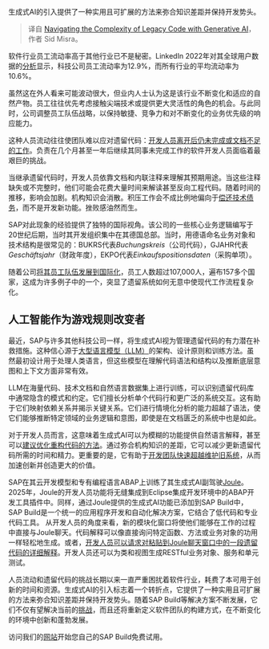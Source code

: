 
<!--
title: 利用生成式AI应对遗留代码的复杂性
cover: https://cdn.thenewstack.io/media/2024/12/f91d08d3-legacy.jpg
-->

生成式AI的引入提供了一种实用且可扩展的方法来弥合知识差距并保持开发势头。

> 译自 [Navigating the Complexity of Legacy Code with Generative AI](https://thenewstack.io/navigating-the-complexity-of-legacy-code-with-generative-ai/)，作者 Sid Misra。

软件行业员工流动率高于其他行业已不是秘密。LinkedIn 2022年对其全球用户数据的[分析](https://www.linkedin.com/business/talent/blog/talent-strategy/industries-with-the-highest-turnover-rates)显示，科技公司员工流动率为12.9%，而所有行业的平均流动率为10.6%。

虽然这在外人看来可能波动很大，但业内人士认为这是该行业不断变化和适应的自然产物。员工往往优先考虑接触尖端技术或提供更大灵活性的角色的机会。与此同时，公司调整员工队伍战略，以保持敏捷、竞争力和对不断变化的业务优先级的响应能力。

这种人员流动往往使团队难以应对遗留代码：[开发人员离开后仍未完成或文档不足的工作](https://thenewstack.io/using-ai-to-help-developers-work-with-regular-expressions/)。负责在几个月甚至一年后继续其同事未完成工作的软件开发人员面临着最艰巨的挑战。

当继承遗留代码时，开发人员依靠文档和内联注释来理解其预期用途。当这些注释缺失或不完整时，他们可能会花费大量时间来解读甚至反向工程代码。随着时间的推移，影响会加剧。机构知识会消散。积压工作会不成比例地偏向于[偿还技术债务](https://thenewstack.io/how-to-persuade-your-organization-to-pay-down-technical-debt/)，而不是开发新功能。挫败感油然而生。

SAP对此现象的经验提供了独特的国际视角。该公司的一些核心业务逻辑编写于20世纪后期，当时其开发组织集中在其德国总部。当时，用德语命名业务对象和技术结构是很常见的：BUKRS代表*Buchungskreis*（公司代码），GJAHR代表*Geschäftsjahr*（财政年度），EKPO代表*Einkaufspositionsdaten*（采购单项）。

随着公司[将其员工队伍发展到国际化](https://www.sap.com/canada/about/company.html)，员工人数超过107,000人，遍布157多个国家，这成为许多例子中的一个，突显了遗留系统如何无意中使现代工作流程复杂化。

## 人工智能作为游戏规则改变者

最近，SAP与许多其他科技公司一样，将生成式AI视为管理遗留代码的有力潜在补救措施。这种信心源于[大型语言模型（LLM）](https://thenewstack.io/llm/)的架构、设计原则和训练方法。虽然最初设计用于处理人类语言，但这些模型在理解代码语法和结构以及推断底层意图和上下文方面非常有效。

LLM在海量代码、技术文档和自然语言数据集上进行训练，可以识别遗留代码库中通常隐含的模式和约定。它们擅长分析单个代码行和更广泛的系统交互。这有助于它们映射依赖关系并揭示关键关系。它们进行情境化分析的能力超越了语法，使它们能够推断特定领域的业务逻辑和意图，即使是在文档匮乏的系统中也是如此。

对于开发人员而言，这意味着生成式AI可以为模糊的功能提供自然语言解释，甚至可以[建议优化重构代码的方法](https://thenewstack.io/how-to-use-self-healing-code-to-reduce-technical-debt/)。通过弥合机构知识的差距，它可以减少更新遗留代码所需的时间和精力。更重要的是，它有助于[开发团队快速超越维护旧系统](https://thenewstack.io/ai-code-assistants-are-moving-beyond-auto-complete-heres-whats-next/)，从而加速创新并创造更大的价值。

SAP在其云开发模型和专有编程语言ABAP上训练了其生成式AI副驾驶[Joule](https://thenewstack.io/ai-agents-and-co-pilots-sap-introduces-deeper-integrations/)。2025年，Joule的开发人员功能将无缝集成到Eclipse集成开发环境中的ABAP开发工具插件中。同样，通过Joule提供的生成式AI功能已添加到SAP Build中，SAP Build是一个统一的应用程序开发和自动化解决方案，它结合了低代码和专业代码工具。
从开发人员的角度来看，新的模块化窗口将使他们能够在工作的过程中直接与Joule聊天。代码解释可以像直接询问特定函数、方法或业务对象的功用一样轻松地生成。或者，[开发人员可以请求对粘贴到Joule聊天窗口中的一段遗留代码的详细解释](placeholder)。开发人员还可以为类和视图生成RESTful业务对象、服务和单元测试。

人员流动和遗留代码的挑战长期以来一直严重困扰着软件行业，耗费了本可用于创新的时间和资源。生成式AI的引入标志着一个转折点，它提供了一种实用且可扩展的方法来弥合知识差距并保持开发势头。随着SAP Build等解决方案不断发展，它们不仅有望解决当前的[挑战](placeholder)，而且还将重新定义软件团队的构建方式，在不断变化的环境中创新和蓬勃发展。

访问我们的[网站](placeholder)开始您自己的SAP Build免费试用。
